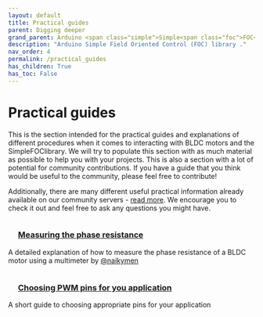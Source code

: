 ```yaml
---
layout: default
title: Practical guides
parent: Digging deeper
grand_parent: Arduino <span class="simple">Simple<span class="foc">FOC</span>library</span>
description: "Arduino Simple Field Oriented Control (FOC) library ."
nav_order: 4
permalink: /practical_guides
has_children: True
has_toc: False
---
```


# Practical guides

This is the section intended for the practical guides and explanations of different procedures when it comes to interacting with BLDC motors and the  <span class="simple">Simple<span class="foc">FOC</span>library</span>. We will try to populate this section with as much material as possible to help you with your projects. This is also a section with a lot of potential for community contributions. If you have a guide that you think would be useful to the community, please feel free to contribute! 

Additionally, there are many different useful practical information already available on our community servers - <a href="https://community.simplefoc.com">read more</a>. We encourage you to check it out and feel free to ask any questions you might have.


<div style="display:grid; width:100%">
    <div >
        <a href="phase_resistance">
            <h3 style="color:inherit"> <i class="fa fa-lg fa-wrench" style="padding:10px"></i> Measuring the phase resistance</h3>
        </a>
        <p> A detailed explanation of how to measure the phase resistance of a BLDC motor using a multimeter by <a href="https://github.com/naikymen">@naikymen</a> </p>
    </div>
    <div >
        <a href="choosing_pwm_pins">
            <h3 style="color:inherit"> <i class="fa fa-lg fa-wrench" style="padding:10px"></i> Choosing PWM pins for you application</h3>
        </a>
        <p> A short guide to choosing appropriate pins for your application </p>
    </div>
<div>
